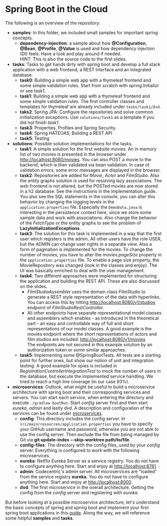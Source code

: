 # Spring Boot in the Cloud

The following is an overview of the repository:

- **samples**: In this folder, we included small samples for important spring concepts.
    - **dependency-injection**: a sample about how **@Configuration**, **@Bean**, **@Profile**, **@Value** is used and how dependency injection (DI) feels. Have a look and play around if needed. </br>
      HINT: This is also the source code to the first slides.
- **tasks**: Tasks to get hands dirty with spring boot and develop a full stack application with a web frontend, a REST interface and an integrated database.
    - **task0**: Building a simple web app with a thymeleaf frontend and some simple validation rules. Start from scratch with spring Initializr or see task1.
    - **task1**: Building a simple web app with a thymeleaf frontend and some simple validation rules. The first controller classes and templates for thymeleaf are already included under `tasks/task1/dvd`.
    - **taks2**: Spring JPA: Configure the repositories and solve common initialization exceptions. Use `solutions/task1` as a template if you did not finish *task1*.
    - **task3**: Properties, Profiles and Spring Security.
    - **task4**: Spring HATEOAS, Building a REST API
    - **task5**: Testing
- **solutions**: Possible solution implementations for the tasks.
    - **task1**: A simple solution for the first website *movies*. An in memory list of two movies is presented in the browser under <http://localhost:8080/movies>. You can also POST a movie to the backend, which is then validated via bean validation. In case of validation errors, some error messages are displayed in the browser.
    - **task2**: Repositories are added for *Movie*, *Actor* and *FilmStudio*. Also the entity graphs solution is used for resolving lazy associations. The web frontend is not altered, but the POSTed movies are now stored in a h2 database. See the instructions in the implementation guide. You also see the SQL statements in the console, you can alter this behavior by changing the logging levels in the `application.properties` file. Especially the `DemoData.java` is interesting in the persistence context here, since we store some sample data and work with associations. Also change the behavior of the *FetchType* or the entity graphs to see the problem of **LazyInitializationExceptions**.
    - **task3**: The solution for this task is implemented in a way that the first user which registers is the admin. All other users have the role USER, but the ADMIN can change user rights in a separate view. Also a form of pagination is implemented for the movies. To change the number of movies, you have to alter the *movies.pageSize* property in the `application.properties` file. To enable a page size property, the MovieRepository was changed (look in the classes and enjoy). The UI was basically enriched to deal with the user management.
    - **task4**: Two different approaches were implemented for structuring the application and building the REST API. These are also discussed on the slides. </br>
        - *FilmStudioAssembler* uses the domain class *FilmStudio* to generate a REST style representation of the data with hyperlinks. You can access this by hitting <http://localhost:8080/v1/studios> endpoint of *FilmStudioRestController*.
        - All other endpoints have separate representational model classes and assemblers which enables - as introduced in the theoretical part - an easy and controllable way of full and short representations of our model classes. A good example is the movies endpoint where the short representations of actors and film studios are included: <http://localhost:8080/v1/movies> </br>
          The endpoints are not secured in this example solution by an authorization token or some similar approaches.
    - **task5**: Implementing some @SpringBootTests. All tests are a starting point for further ones, but show our notion of unit and integration testing. A good example for spies is included in *RegistrationControllerIntegrationTest* to mock the number of users in the database, but execute the implemented service handling. We tried to reach a high line coverage (in our case 93%).
- **microservices**: Outlook, what might be useful to build a microservice architecture with spring boot and their corresponding services and servers. You can start each service, when entering the directory and execute `./gradlew bootRun`. Start *config* server first and then start *eureka*, *admin* and lastly *dvd*. A description and configuration of the services can be found under [microservices](microservices.md).
    - **config**: This directory includes the config server. In `src/main/resources/application.properties` you have to specify your GitHub username and password, otherwise you are not able to use the config server. Then exclude the file from being managed by Git via **git update-index --skip-worktree path/to/file**.
    - **config-files**: The directory with the config files, used by your *config* server. Everything is configured to work with the following microservices.
    - **eureka**: Netflix Eureka Server as a service registry. You do not have to configure anything here. Start and enjoy at <http://localhost:8761>.
    - **admin**: Codecentric's admin server. All microservices are "loaded" from the service registry **eureka**. You do not have to configure anything here. Start and enjoy at <http://localhost:8000>.
    - **dvd**: The first microservice in the overall architecture. Getting the config from the *config* server and registering with *eureka*.

But before looking at a possible microservice architecture, let's understand the basic concepts of spring and spring boot and implement your first spring boot applications in this [guide](implementation.md).
Along the way, we will reference some helpful **samples** and **tasks**.
